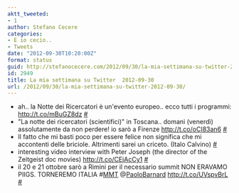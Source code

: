 ```yaml
---
aktt_tweeted:
- 1
author: Stefano Cecere
categories:
- E io cecio..
- Tweets
date: "2012-09-30T10:20:00Z"
format: status
guid: http://stefanocecere.com/2012/09/30/la-mia-settimana-su-twitter-2012-09-30/
id: 2949
title: La mia settimana su Twitter  2012-09-30
url: /2012/09/30/la-mia-settimana-su-twitter-2012-09-30/
---
```


<ul class="aktt_tweet_digest">
  <li>
    ah.. la Notte dei Ricercatori è un'evento europeo.. ecco tutti i programmi: <a href="http://t.co/mBuGZ8dz" rel="nofollow">http://t.co/mBuGZ8dz</a> <a href="http://twitter.com/StefanoCecere/statuses/251315580928413697" class="aktt_tweet_time">#</a>
  </li>
  <li>
    "La notte dei ricercatori (scientifici)" in Toscana.. domani (venerdì) assolutamente da non perdere! io sarò a Firenze <a href="http://t.co/oCI83an6" rel="nofollow">http://t.co/oCI83an6</a> <a href="http://twitter.com/StefanoCecere/statuses/251315271132925952" class="aktt_tweet_time">#</a>
  </li>
  <li>
    Il fatto che mi basti poco per essere felice non significa che mi accontenti delle briciole. Altrimenti sarei un criceto. (Italo Calvino) <a href="http://twitter.com/StefanoCecere/statuses/249906886969806848" class="aktt_tweet_time">#</a>
  </li>
  <li>
    interesting video interview with Peter Joseph (the director of the Zeitgeist doc movies) <a href="http://t.co/CEjAcCy1" rel="nofollow">http://t.co/CEjAcCy1</a> <a href="http://twitter.com/StefanoCecere/statuses/249906642068578304" class="aktt_tweet_time">#</a>
  </li>
  <li>
    il 20 e 21 ottobre sarò a Rimini per il necessario summit NON ERAVAMO PIIGS. TORNEREMO ITALIA #<a href="http://search.twitter.com/search?q=%23MMT" class="aktt_hashtag">MMT</a> @<a href="http://twitter.com/PaoloBarnard" class="aktt_username">PaoloBarnard</a> <a href="http://t.co/UVspvBrL" rel="nofollow">http://t.co/UVspvBrL</a> <a href="http://twitter.com/StefanoCecere/statuses/249905939539439617" class="aktt_tweet_time">#</a>
  </li>
</ul>